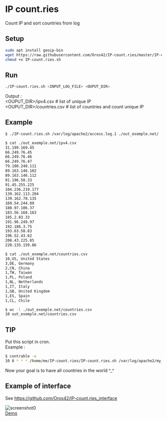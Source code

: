 # IP count.ries
Count IP and sort countries from log

Setup
-----

```bash
sudo apt install geoip-bin
wget https://raw.githubusercontent.com/Oros42/IP-count.ries/master/IP-count.ries.sh -O IP-count.ries.sh
chmod +x IP-count.ries.sh
```

Run
---

```bash
./IP-count.ries.sh <INPUT_LOG_FILE> <OUPUT_DIR>
```
  
Output :  
<OUPUT_DIR>/ipv4.csv # list of unique IP  
<OUPUT_DIR>/countries.csv # list of countries and count unique IP  
  
Example
-------
```bash
$ ./IP-count.ries.sh /var/log/apache2/access.log.1 ./out_exemple.net/
```
```bash
$ cat ./out_exemple.net/ipv4.csv
31.199.169.45
66.249.76.45
66.249.76.46
66.249.76.47
79.108.248.111
89.163.146.102
89.163.146.112
91.196.50.33
91.45.255.225
104.236.219.177
139.162.113.204
139.162.78.135
169.54.244.89
180.97.106.37
183.56.168.163
185.2.83.33
191.96.249.97
192.186.3.75
193.63.58.83
196.52.43.62
208.43.225.85
220.135.159.86
```
```bash
$ cat ./out_exemple.net/countries.csv
10,US, United States
3,DE, Germany
2,CN, China
1,TW, Taiwan
1,PL, Poland
1,NL, Netherlands
1,IT, Italy
1,GB, United Kingdom
1,ES, Spain
1,CL, Chile
```
```bash
$ wc -l ./out_exemple.net/countries.csv
10 out_exemple.net/countries.csv
```
  
TIP
---
Put this script in cron.  
Example :  
```bash
$ contrable -e
10 8 * * * /home/me/IP-count.ries/IP-count.ries.sh /var/log/apache2/my_website.log.1 /home/me/IP-count.ries/my_website/
```
Now your goal is to have all countries in the world ^_^  

Example of interface
--------------------
  
See https://github.com/Oros42/IP-count.ries_interface  
  
![screenshot0](https://ecirtam.net/countries/screenshot.png)  
[Demo](https://ecirtam.net/countries/)  
